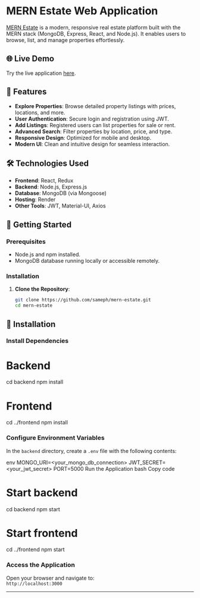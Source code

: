 # MERN Estate Web Application

[MERN Estate](https://mern-estate-k6kn.onrender.com/) is a modern, responsive real estate platform built with the MERN stack (MongoDB, Express, React, and Node.js). It enables users to browse, list, and manage properties effortlessly.

## 🌐 Live Demo
Try the live application [here](https://mern-estate-k6kn.onrender.com/).

## 🚀 Features

- **Explore Properties**: Browse detailed property listings with prices, locations, and more.  
- **User Authentication**: Secure login and registration using JWT.  
- **Add Listings**: Registered users can list properties for sale or rent.  
- **Advanced Search**: Filter properties by location, price, and type.  
- **Responsive Design**: Optimized for mobile and desktop.  
- **Modern UI**: Clean and intuitive design for seamless interaction.  

## 🛠️ Technologies Used

- **Frontend**: React, Redux  
- **Backend**: Node.js, Express.js  
- **Database**: MongoDB (via Mongoose)  
- **Hosting**: Render  
- **Other Tools**: JWT, Material-UI, Axios  

## 🔧 Getting Started

### Prerequisites
- Node.js and npm installed.
- MongoDB database running locally or accessible remotely.

### Installation
1. **Clone the Repository**:  
   ```bash
   git clone https://github.com/sameph/mern-estate.git
   cd mern-estate
## 🔧 Installation

### Install Dependencies
  
  # Backend
  cd backend
  npm install
  
  # Frontend
  cd ../frontend
  npm install

### Configure Environment Variables
In the `backend` directory, create a `.env` file with the following contents:

env
MONGO_URI=<your_mongo_db_connection>
JWT_SECRET=<your_jwt_secret>
PORT=5000
Run the Application
bash
Copy code
# Start backend
cd backend
npm start

# Start frontend
cd ../frontend
npm start

### Access the Application
Open your browser and navigate to:  
`http://localhost:3000`

---

